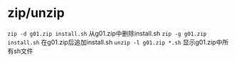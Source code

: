 # zip/unzip
`zip -d g01.zip install.sh`
从g01.zip中删除install.sh
`zip -g g01.zip install.sh`
在g01.zip后追加install.sh
`unzip -l g01.zip *.sh`
显示g01.zip中所有sh文件
